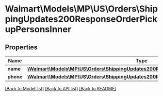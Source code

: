 # Walmart\Models\MP\US\Orders\ShippingUpdates200ResponseOrderPickupPersonsInner

## Properties

Name | Type | Description | Notes
------------ | ------------- | ------------- | -------------
**name** | [**\Walmart\Models\MP\US\Orders\ShippingUpdates200ResponseOrderPickupPersonsInnerName**](ShippingUpdates200ResponseOrderPickupPersonsInnerName.md) |  | [optional]
**phone** | [**\Walmart\Models\MP\US\Orders\ShippingUpdates200ResponseOrderPickupPersonsInnerPhone**](ShippingUpdates200ResponseOrderPickupPersonsInnerPhone.md) |  | [optional]


[[Back to Model list]](./) [[Back to API list]](../../../../../README.md#supported-apis) [[Back to README]](../../../../../README.md)

